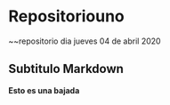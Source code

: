 # Repositoriouno
~~repositorio dia jueves 04 de abril 2020

## Subtitulo Markdown
**Esto es una bajada**

